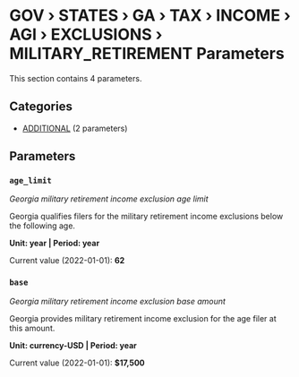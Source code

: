 # GOV › STATES › GA › TAX › INCOME › AGI › EXCLUSIONS › MILITARY_RETIREMENT Parameters

This section contains 4 parameters.

## Categories

- [ADDITIONAL](additional/index.md) (2 parameters)

## Parameters

### `age_limit`
*Georgia military retirement income exclusion age limit*

Georgia qualifies filers for the military retirement income exclusions below the following age.

**Unit: year | Period: year**

Current value (2022-01-01): **62**


### `base`
*Georgia military retirement income exclusion base amount*

Georgia provides military retirement income exclusion for the age filer at this amount.

**Unit: currency-USD | Period: year**

Current value (2022-01-01): **$17,500**

